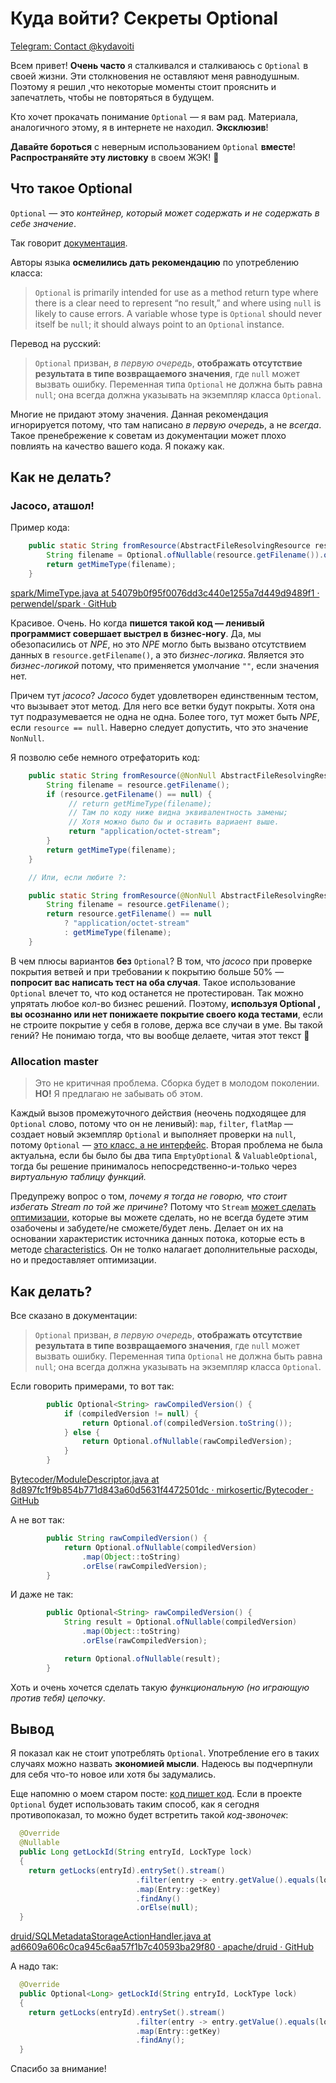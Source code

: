 # Куда войти? Секреты Optional
[Telegram: Contact @kydavoiti](https://t.me/kydavoiti/85)

Всем привет! **Очень часто** я сталкивался и сталкиваюсь с `Optional` в своей жизни. Эти столкновения не оставляют меня равнодушным. Поэтому я решил ,что некоторые моменты стоит прояснить и запечатлеть, чтобы не повторяться в будущем.

Кто хочет прокачать понимание `Optional` — я вам рад. Материала, аналогичного этому, я в интернете не находил. **Эксклюзив**!

**Давайте бороться** с неверным использованием `Optional` **вместе**! **Распространяйте эту листовку** в своем ЖЭК! 👮

## Что такое Optional 
`Optional` — это *контейнер, который может содержать и не содержать в себе значение*.

Так говорит [документация](https://docs.oracle.com/en/java/javase/11/docs/api/java.base/java/util/Optional.html). 

Авторы языка **осмелились дать рекомендацию** по употреблению класса: 
> `Optional` is primarily intended for use as a method return type where there is a clear need to represent “no result,” and where using `null` is likely to cause errors. A variable whose type is `Optional` should never itself be `null`; it should always point to an `Optional` instance.  

Перевод на русский: 
> `Optional` призван, *в первую очередь*, **отображать отсутствие результата в типе возвращаемого значения**, где `null` может вызвать ошибку. Переменная типа `Optional` не должна быть равна `null`; она всегда должна указывать на экземпляр класса `Optional`.  

Многие не придают этому значения. Данная рекомендация игнорируется потому, что там написано *в первую очередь*, а не *всегда*.  Такое пренебрежение к советам из документации может плохо повлиять на качество вашего кода. Я покажу как. 

## Как не делать?
### Jacoco, аташол!

Пример кода: 
```java 
    public static String fromResource(AbstractFileResolvingResource resource) {
        String filename = Optional.ofNullable(resource.getFilename()).orElse("");
        return getMimeType(filename);
    }
```
[spark/MimeType.java at 54079b0f95f0076dd3c440e1255a7d449d9489f1 · perwendel/spark · GitHub](https://github.com/perwendel/spark/blob/54079b0f95f0076dd3c440e1255a7d449d9489f1/src/main/java/spark/staticfiles/MimeType.java#L109)

Красивое. Очень. Но когда **пишется такой код — ленивый программист совершает выстрел в бизнес-ногу**. Да, мы обезопасились от *NPE*, но это *NPE* могло быть вызвано отсутствием данных в `resource.getFilename()`, а это *бизнес-логика*. Является это *бизнес-логикой* потому, что применяется умолчание `""`, если значения нет. 

Причем тут *jacoco*? *Jacoco* будет удовлетворен единственным  тестом, что вызывает этот метод. Для него все ветки будут покрыты. Хотя она тут подразумевается не одна не одна. Более того, тут может быть *NPE*, если `resource == null`. Наверно следует допустить, что это значение `NonNull`.

Я позволю себе немного отрефаторить код: 
```java
    public static String fromResource(@NonNull AbstractFileResolvingResource resource) {
        String filename = resource.getFilename();
        if (resource.getFilename() == null) {
             // return getMimeType(filename);
             // Там по коду ниже видна эквивалентность замены; 
             // Хотя можно было бы и оставить вариаент выше.
             return "application/octet-stream";
        }
        return getMimeType(filename);
    }

    // Или, если любите ?:

    public static String fromResource(@NonNull AbstractFileResolvingResource resource) {
        String filename = resource.getFilename();
        return resource.getFilename() == null 
            ? "application/octet-stream" 
            : getMimeType(filename);
    }
```

В чем плюсы вариантов **без** `Optional`? В том, что *jacoco*  при проверке покрытия ветвей и при требовании к покрытию больше 50% — **попросит вас написать тест на оба случая**.  Такое использование `Optional` влечет то, что код останется не протестирован. Так можно упрятать любое кол-во бизнес решений. Поэтому, **используя Optional , вы осознанно или нет понижаете покрытие своего кода тестами**, если не строите покрытие у себя в голове, держа все случаи в уме.  Вы такой гений? Не понимаю тогда, что вы вообще делаете, читая этот текст 🤔

### Allocation master

> Это не критичная проблема. Сборка будет в молодом  поколении. **НО!** Я предлагаю не забывать об этом.  

Каждый вызов промежуточного действия (неочень подходящее для `Optional` слово, потому что он не ленивый): `map`, `filter`, `flatMap` — создает новый экземпляр `Optional` и выполняет  проверки на `null`,  потому `Optional` — [это класс, а не интерфейс](https://github.com/AdoptOpenJDK/openjdk-jdk11/blob/master/src/java.base/share/classes/java/util/Optional.java#L64).  Вторая проблема не была актуальна, если бы было бы два типа `EmptyOptional` & `ValuableOptional`, тогда бы решение принималось непосредственно-и-только через *виртуальную таблицу функций.* 

Предупрежу вопрос о том, *почему я тогда не говорю, что стоит избегать Stream по той же причине*? Потому что `Stream` [может сделать оптимизации](https://www.baeldung.com/java-spliterator), которые вы можете сделать, но не всегда будете этим озабочены и забудете/не сможете/будет лень. Делает он их на основании характеристик источника данных потока, которые есть в методе [characteristics](https://docs.oracle.com/javase/8/docs/api/java/util/Spliterator.html#characteristics--). Он не толко налагает дополнительные расходы, но и предоставляет оптимизации. 

## Как делать?
Все сказано в документации:
> `Optional` призван, *в первую очередь*, **отображать отсутствие результата в типе возвращаемого значения**, где `null` может вызвать ошибку. Переменная типа `Optional` не должна быть равна `null`; она всегда должна указывать на экземпляр класса `Optional`.  

Если говорить примерами, то вот так: 
```java
        public Optional<String> rawCompiledVersion() {
            if (compiledVersion != null) {
                return Optional.of(compiledVersion.toString());
            } else {
                return Optional.ofNullable(rawCompiledVersion);
            }
        }
```
[Bytecoder/ModuleDescriptor.java at 8d897fc1f9b854b771d843a60d5631f4472501dc · mirkosertic/Bytecoder · GitHub](https://github.com/mirkosertic/Bytecoder/blob/8d897fc1f9b854b771d843a60d5631f4472501dc/classlib/java.base/src/main/resources/META-INF/modules/java.base/classes/java/lang/module/ModuleDescriptor.java#L241)

А не вот так: 
```java
        public String rawCompiledVersion() {
            return Optional.ofNullable(compiledVersion)
                .map(Object::toString)
                .orElse(rawCompiledVersion);
        }
```

И даже не так: 
```java
        public Optional<String> rawCompiledVersion() {
            String result = Optional.ofNullable(compiledVersion)
                .map(Object::toString)
                .orElse(rawCompiledVersion);

            return Optional.ofNullable(result);
        }
```

Хоть и очень хочется сделать такую *функциональную (но играющую против тебя) цепочку*. 

## Вывод
Я показал как не стоит  употреблять `Optional`. Употребление его в таких случаях можно назвать **экономией мысли**. Надеюсь вы подчерпнули для себя что-то новое или хотя бы задумались.

Еще напомню о моем старом посте: [код пишет код](https://github.com/IlyasYOY/IlyasYOY/blob/master/articles/code-writes-code.md). Если в проекте `Optional`  будет использовать таким способ, как я сегодня противопоказал, то можно будет встретить такой *код-звоночек*: 
```java 
  @Override
  @Nullable
  public Long getLockId(String entryId, LockType lock)
  {
    return getLocks(entryId).entrySet().stream()
                            .filter(entry -> entry.getValue().equals(lock))
                            .map(Entry::getKey)
                            .findAny()
                            .orElse(null);
  }
```
[druid/SQLMetadataStorageActionHandler.java at ad6609a606c0ca945c6aa57f1b7c40593ba29f80 · apache/druid · GitHub](https://github.com/apache/druid/blob/ad6609a606c0ca945c6aa57f1b7c40593ba29f80/server/src/main/java/org/apache/druid/metadata/SQLMetadataStorageActionHandler.java#L625)

А надо так:
```java 
  @Override
  public Optional<Long> getLockId(String entryId, LockType lock)
  {
    return getLocks(entryId).entrySet().stream()
                            .filter(entry -> entry.getValue().equals(lock))
                            .map(Entry::getKey)
                            .findAny();
  }
```

Спасибо за внимание! 

